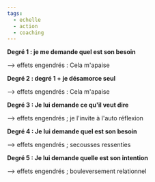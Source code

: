 ```yaml
---
tags:
  - echelle
  - action
  - coaching
---
```


**Degré 1 : je me demande quel est son besoin**

–> effets engendrés : Cela m'apaise

**Degré 2 : degré 1 + je désamorce seul**

–> effets engendrés : Cela m'apaise

**Degré 3 : Je lui demande ce qu'il veut dire**

–> effets engendrés ; je l'invite à l'auto réflexion

**Degré 4 : Je lui demande quel est son besoin**

–> effets engendrés ; secousses ressenties

**Degré 5 : Je lui demande quelle est son intention**

–> effets engendrés ; bouleversement relationnel